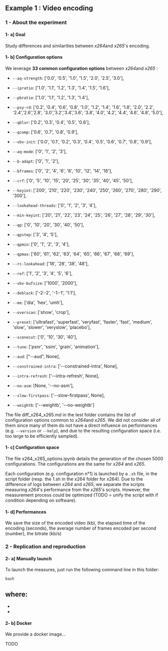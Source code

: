 ## Example 1 : Video encoding

### 1 - About the experiment

#### 1- a] Goal

Study differences and similarities between *x264*and *x265*'s encoding.

#### 1- b] Configuration options

We leverage **33 common configuration options** between *x264*and *x265* :

- ``--aq-strength``: ['0.0', '0.5', '1.0', '1.5', '2.0', '2.5', '3.0'],

- ``--ipratio``: ['1.0', '1.1', '1.2', '1.3', '1.4', '1.5', '1.6'],

- ``--pbratio``: ['1.0', '1.1', '1.2', '1.3', '1.4'],

- ``--psy-rd``: ['0.2', '0.4', '0.6', '0.8', '1.0', '1.2', '1.4', '1.6', '1.8', '2.0', '2.2', '2.4','2.6','2.8', '3.0','3.2','3.4','3.6', '3.8', '4.0', '4.2', '4.4', '4.6', '4.8', '5.0'],

- ``--qblur``: ['0.2', '0.3', '0.4', '0.5', '0.6'],

- ``--qcomp``: ['0.6', '0.7', '0.8', '0.9'],

- ``--vbv-init``: ['0.0', '0.1', '0.2', '0.3', '0.4', '0.5', '0.6', '0.7', '0.8', '0.9'],

- ``--aq-mode``: ['0', '1', '2', '3'],

- ``--b-adapt``: ['0', '1', '2'],

- ``--bframes``: ['0', '2', '4', '6', '8', '10', '12', '14', '16'],

- ``--crf``: ['0', '5', '10', '15', '20', '25', '30', '35', '40', '45', '50'],

- ``--keyint``: ['200', '210', '220', '230', '240', '250', '260', '270', '280', '290', '300'],

- ``--lookahead-threads``: ['0', '1', '2', '3', '4'],

- ``--min-keyint``: ['20', '21', '22', '23', '24', '25', '26', '27', '28', '29', '30'],

- ``--qp``: ['0', '10', '20', '30', '40', '50'],

- ``--qpstep``: ['3', '4', '5'],

- ``--qpmin``: ['0', '1', '2', '3', '4'],

- ``--qpmax``: ['60', '61', '62', '63', '64', '65', '66', '67', '68', '69'],

- ``--rc-lookahead``: ['18', '28', '38', '48'],

- ``--ref``: ['1', '2', '3', '4', '5', '6'],

- ``--vbv-bufsize``: ['1000', '2000'],

- ``--deblock``: ['-2:-2', '-1:-1', '1:1'],

- ``--me``: ['dia', 'hex', 'umh'],

- ``--overscan``: ['show', 'crop'],

- ``--preset``: ['ultrafast',  'superfast',  'veryfast',  'faster',  'fast',  'medium',  'slow',  'slower',  'veryslow',  'placebo'],

- ``--scenecut``: ['0', '10', '30', '40'],

- ``--tune``: ['psnr', 'ssim', 'grain', 'animation'],

- ``--aud``: ["--aud", None],

- ``--constrained-intra``: ['--constrained-intra', None],

- ``--intra-refresh``: ['--intra-refresh', None],

- ``--no-asm``: [None, '--no-asm'],

- ``--slow-firstpass``: ['--slow-firstpass', None],

- ``--weightb``: ['--weightb', '--no-weightb']


The file diff_x264_x265.md in the test folder contains the list of configuration options common to *x264*and *x265*. We did not consider all of them since many of them do not have a direct influence on performances (e.g. ``--version`` or ``--help``), and due to the resulting configuration space (i.e. too large to be efficiently sampled).

#### 1- c] Configuration space

The file x264_x265_options.ipynb details the generation of the chosen 5000 configurations. The configurations are the same for *x264* and *x265*.

Each configuration (e.g. configuration n°1) is launched by a ``.sh`` file, in the script folder (resp. the 1.sh in the x264 folder for x264). Due to the difference of logs between *x264* and *x265*, we separate the scripts measuring *x264*'s performance from the *x265*'s scripts. However, the measurement process could be optimized (TODO = unify the script with if condition depending on software).

#### 1- d] Performances

We save the size of the encoded video (kb), the elapsed time of the encoding (seconds), the average number of frames encoded per second (number), the bitrate (kb/s)

### 2 - Replication and reproduction

#### 2- a] Manually launch

To launch the measures, just run the following command line in this folder:

`` bash ``

where:
-
-
-

#### 2- b] Docker

We provide a docker image...

TODO

